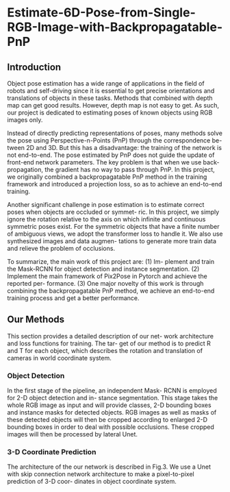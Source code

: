 # Estimate-6D-Pose-from-Single-RGB-Image-with-Backpropagatable-PnP

## Introduction
Object pose estimation has a wide range of applications in the field of robots and self-driving since it is essential to get precise orientations and translations of objects in these tasks. Methods that combined with depth map can get good results. However, depth map is not easy to get. As such, our project is dedicated to estimating poses of known objects using RGB images only.

Instead of directly predicting representations of poses, many methods solve the pose using Perspective-n-Points (PnP) through the correspondence be- tween 2D and 3D. But this has a disadvantage: the training of the network is not end-to-end. The pose estimated by PnP does not guide the update of front-end network parameters. The key problem is that when we use back-propagation, the gradient has no way to pass through PnP. In this project, we originally combined a backpropagatable PnP method in the training framework and introduced a projection loss, so as to achieve an end-to-end training.

Another significant challenge in pose estimation is to estimate correct poses when objects are occluded or symmet- ric. In this project, we simply ignore the rotation relative to the axis on which infinite and continuous symmetric poses exist. For the symmetric objects that have a finite number of ambiguous views, we adopt the transformer loss to handle it. We also use synthesized images and data augmen- tations to generate more train data and relieve the problem of occlusions.

To summarize, the main work of this project are: (1) Im- plement and train the Mask-RCNN for object detection and instance segmentation. (2) Implement the main framework of Pix2Pose in Pytorch and achieve the reported per- formance. (3) One major novelty of this work is through combining the backpropagatable PnP method, we achieve an end-to-end training process and get a better performance.

## Our Methods
This section provides a detailed description of our net- work architecture and loss functions for training. The tar- get of our method is to predict R and T for each object, which describes the rotation and translation of cameras in world coordinate system.

### Object Detection
In the first stage of the pipeline, an independent Mask- RCNN is employed for 2-D object detection and in- stance segmentation. This stage takes the whole RGB image as input and will provide classes, 2-D bounding boxes and instance masks for detected objects. RGB images as well as masks of these detected objects will then be cropped according to enlarged 2-D bounding boxes in order to deal with possible occlusions. These cropped images will then be processed by lateral Unet.

### 3-D Coordinate Prediction
The architecture of the our network is described in Fig.3. We use a Unet with skip connection network architecture to make a pixel-to-pixel prediction of 3-D coor- dinates in object coordinate system.
